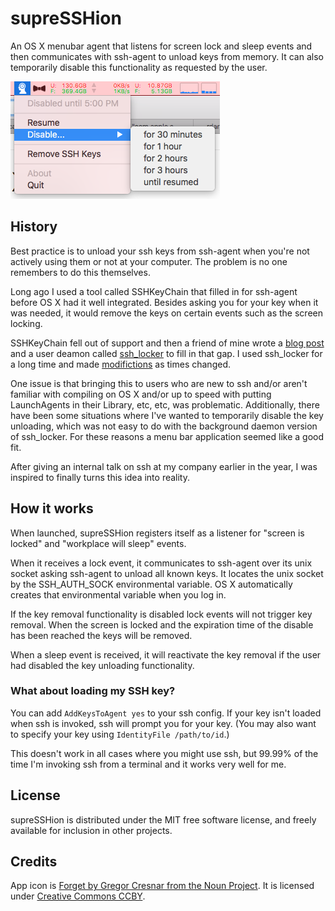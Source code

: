 supreSSHion
===========

An OS X menubar agent that listens for screen lock and sleep events
and then communicates with ssh-agent to unload keys from memory. It
can also temporarily disable this functionality as requested by the
user.

![supreSSHion screenshot](doc/supresshion_screenshot.png)

## History

Best practice is to unload your ssh keys from ssh-agent when you're
not actively using them or not at your computer. The problem is no one
remembers to do this themselves.

Long ago I used a tool called SSHKeyChain that filled in for ssh-agent
before OS X had it well integrated. Besides asking you for your key
when it was needed, it would remove the keys on certain events such as
the screen locking. 

SSHKeyChain fell out of support and then a friend of mine wrote a [blog
post](https://www.dribin.org/dave/blog/archives/2007/11/28/securing_ssh_agent/)
and a user deamon called
[ssh_locker](https://github.com/ddribin/ssh_locker) to fill in that
gap. I used ssh_locker for a long time and made
[modifictions](https://github.com/ktgeek/ssh_locker) as times
changed.

One issue is that bringing this to users who are new to ssh and/or
aren't familiar with compiling on OS X and/or up to speed with putting
LaunchAgents in their Library, etc, etc, was problematic.
Additionally, there have been some situations where I've wanted to
temporarily disable the key unloading, which was not easy to do with
the background daemon version of ssh_locker. For these reasons a menu
bar application seemed like a good fit.

After giving an internal talk on ssh at my company earlier in the
year, I was inspired to finally turns this idea into reality.

## How it works

When launched, supreSSHion registers itself as a listener for "screen
is locked" and "workplace will sleep" events.

When it receives a lock event, it communicates to ssh-agent over its
unix socket asking ssh-agent to unload all known keys. It locates the
unix socket by the SSH_AUTH_SOCK environmental variable. OS X
automatically creates that environmental variable when you log in.

If the key removal functionality is disabled lock events will not
trigger key removal. When the screen is locked and the expiration
time of the disable has been reached the keys will be removed.
 
When a sleep event is received, it will reactivate the key removal if
the user had disabled the key unloading functionality.


### What about loading my SSH key?

You can add `AddKeysToAgent yes` to your ssh config. If your key isn't
loaded when ssh is invoked, ssh will prompt you for your key. (You may
also want to specify your key using `IdentityFile /path/to/id`.)

This doesn't work in all cases where you might use ssh, but 99.99% of
the time I'm invoking ssh from a terminal and it works very well for
me.

## License

supreSSHion is distributed under the MIT free software license, and
freely available for inclusion in other projects.

## Credits

App icon is [Forget by Gregor Cresnar from the Noun
Project](https://thenounproject.com/term/forget/539392/). It is
licensed under [Creative Commons
CCBY](https://creativecommons.org/licenses/by/3.0/us/).
